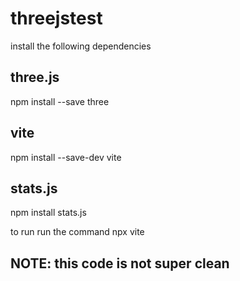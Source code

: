 # threejstest
install the following dependencies

## three.js
npm install --save three

## vite
npm install --save-dev vite

## stats.js
npm install stats.js

to run run the command
npx vite
## NOTE: this code is not super clean